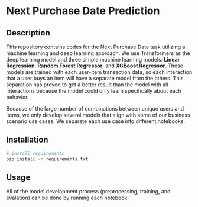# Next Purchase Date Prediction

## Description

This repository contains codes for the Next Purchase Date task utilizing a machine learning and deep learning approach. We use Transformers as the deep learning model and three simple machine learning models: **Linear Regression**, **Random Forest Regressor**, and **XGBoost Regressor**. Those models are trained with each user-item transaction data, so each interaction that a user buys an item will have a separate model from the others. This separation has proved to get a better result than the model with all interactions because the model could only learn specifically about each behavior. 

Because of the large number of combinations between unique users and items, we only develop several models that align with some of our business scenario use cases. We separate each use case into different notebooks. 

## Installation

```bash
# install requirements
pip install -r requirements.txt
```

## Usage 

All of the model development process (preprocessing, training, and evalation) can be done by running each notebook.